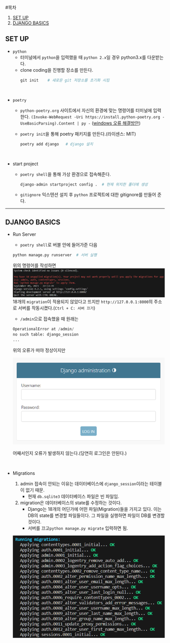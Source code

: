 #목차
1. [SET UP](#set-up)
2. [DJANGO BASICS](#django-basics)

## SET UP

- `python`
    - 터미널에서 `python`을 입력했을 때 `python 2.x`일 경우 python3.x를 다운받는다.
    - clone coding을 진행할 장소를 만든다.
        ```python
        git init    # 새로운 git 저장소를 초기화 시킴
        ```

<br>

- `poetry`
    - `python-poetry.org` 사이트에서 자신의 환경에 맞는 명령어를 터미널에 입력한다.
    `(Invoke-WebRequest -Uri https://install.python-poetry.org -UseBasicParsing).Content | py -`
            ([windows 오류 해결방안](https://takeknowledge.tistory.com/145))
    - `poetry init`을 통해 poetry 패키지를 만든다.(라이센스: MIT)
    
        ```python
        poetry add django   # django 설치
        ```

<br>

- start project
    - `poetry shell`을 통해 가상 환경으로 접속해준다.
        ```python
        django-admin startproject config .  # 현재 위치한 폴더에 생성
        ```

    - `gitignore` 익스텐션 설치 후 `python` 프로젝트에 대한 gitignore를 만들어 준다.

---

## DJANGO BASICS
- Run Server
    - `poetry shell`로 버블 안에 들어가준 다음
    ```python
    python manage.py runserver  # 서버 실행
    ```

    위의 명령어를 작성하면 ![Alt text](image.png)
    18개의 `migration`이 적용되지 않았다고 뜨지만 `http://127.0.0.1:8000`의 주소로 서버를 작동시켰다.(`Ctrl + C: 서버 끄기`)
    <br>
    - `/admin`으로 접속했을 때 원래는
    ```python
    OperationalError at /admin/
    no such table: django_session
    ...
    ``` 
    위의 오류가 떠야 정상이지만 

    ![Alt text](image-1.png)

    어째서인지 오류가 발생하지 않는다.(당연히 로그인은 안된다.)

<br>

- Migrations
    1. admin 접속이 안되는 이유는 데이터베이스에 `django_session`이라는 테이블이 없기 때문.
        - 현재 `db.sqlite3` 데이터베이스 파일은 빈 파일임.
    2. migration은 데이터베이스의 state를 수정하는 것이다.
        - Django는 18개의 어딘가에 어떤 파일(Migration)들을 가지고 있다. 이는 DB의 state를 변경할 파일들이다. 그 파일을 실행하면 파일이 DB를 변경할 것이다.
        - 서버를 끄고`python manage.py migrate` 입력하면 됨.
    
    ![Alt text](image-2.png)
